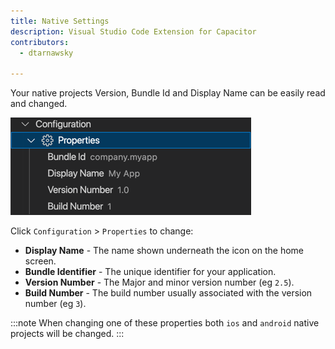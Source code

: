 ```yaml
---
title: Native Settings
description: Visual Studio Code Extension for Capacitor
contributors:
  - dtarnawsky

---
```


Your native projects Version, Bundle Id and Display Name can be easily read and changed.

![Native Settings](./native-settings.png)

Click `Configuration` > `Properties` to change:

- **Display Name** - The name shown underneath the icon on the home screen.
- **Bundle Identifier** - The unique identifier for your application.
- **Version Number** - The Major and minor version number (eg `2.5`).
- **Build Number** - The build number usually associated with the version number (eg `3`).

:::note
When changing one of these properties both `ios` and `android` native projects will be changed.
:::
